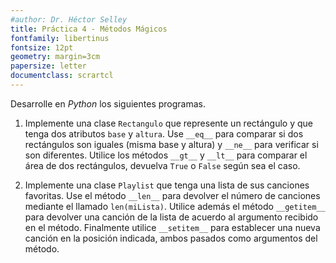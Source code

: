 ```yaml
---
#author: Dr. Héctor Selley
title: Práctica 4 - Métodos Mágicos
fontfamily: libertinus
fontsize: 12pt
geometry: margin=3cm
papersize: letter
documentclass: scrartcl
---
```


Desarrolle en _Python_ los siguientes programas.

1. Implemente una clase `Rectangulo` que represente un rectángulo y que tenga dos atributos
    `base` y `altura`. Use `__eq__` para comparar si dos rectángulos son iguales (misma base y 
    altura) y `__ne__` para verificar si son diferentes. Utilice los métodos `__gt__` y `__lt__`
    para comparar el área de dos rectángulos, devuelva `True` o `False` según sea el caso.

2. Implemente una clase `Playlist` que tenga una lista de sus canciones favoritas. Use el 
    método `__len__` para devolver el número de canciones mediante el llamado `len(miLista)`.
    Utilice además el método `__getitem__` para devolver una canción de la lista de acuerdo al 
    argumento recibido en el método. Finalmente utilice `__setitem__` para establecer una nueva 
    canción en la posición indicada, ambos pasados como argumentos del método.